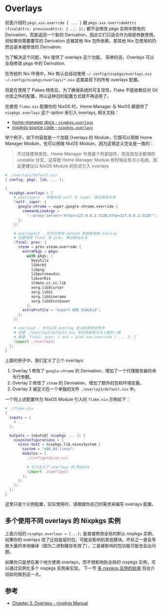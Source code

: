 # Overlays

前面介绍的 `pkgs.xxx.override { ... }` 跟 `pkgs.xxx.overrideAttrs (finalAttrs: previousAttrs: { ... });` 都不会修改 pkgs 实例中原有的 Derivation，而是返回一个新的 Derivation，因此它们只适合作为局部参数使用。
但如果你需要覆写的 Derivation 还被其他 Nix 包所依赖，那其他 Nix 包使用的仍然会是未被修改的 Derivation.

为了解决这个问题，Nix 提供了 overlays 这个功能。
简单的说，Overlays 可以全局修改 pkgs 中的 Derivation.

在传统的 Nix 环境中，Nix 默认会自动使用 `~/.config/nixpkgs/overlays.nix` `~/.config/nixpkgs/overlays/*.nix` 这类路径下的所有 overlays 配置。

但是在使用了 Flakes 特性后，为了确保系统的可复现性，Flake 不能依赖任何 Git 仓库之外的配置，所以这种旧的配置方式就不再适用了。

在使用 `flake.nix` 配置你的 NixOS 时，Home Manager 与 NixOS 都提供了 `nixpkgs.overlays` 这个 option 来引入 overlays, 相关文档：

- [home-manager docs - `nixpkgs.overlays`](https://nix-community.github.io/home-manager/options.xhtml#opt-nixpkgs.overlays)
- [nixpkgs source code - `nixpkgs.overlays`](https://github.com/NixOS/nixpkgs/blob/30d7dd7e7f2cba9c105a6906ae2c9ed419e02f17/nixos/modules/misc/nixpkgs.nix#L169)

举个例子，如下内容就是一个加载 Overlays 的 Module，它既可以用做 Home Manager Module，也可以用做 NixOS Module，因为这俩定义完全是一致的：

> 不过我使用发现，Home Manager 毕竟是个外部组件，而且现在全都用的 unstable 分支，这导致 Home Manager Module 有时候会有点小毛病，因此更建议以 NixOS Module 的形式引入 overlays

```nix
# ./overlays/default.nix
{ config, pkgs, lib, ... }:

{
  nixpkgs.overlays = [
    # overlayer1 - 参数名用 self 与 super，表达继承关系
    (self: super: {
      google-chrome = super.google-chrome.override {
        commandLineArgs =
          "--proxy-server='https=127.0.0.1:3128;http=127.0.0.1:3128'";
      };
    })

    # overlayer2 - 还可以使用 extend 来继承其他 overlay
    # 这里改用 final 与 prev，表达新旧关系
    (final: prev: {
      steam = prev.steam.override {
        extraPkgs = pkgs:
          with pkgs; [
            keyutils
            libkrb5
            libpng
            libpulseaudio
            libvorbis
            stdenv.cc.cc.lib
            xorg.libXcursor
            xorg.libXi
            xorg.libXinerama
            xorg.libXScrnSaver
          ];
        extraProfile = "export GDK_SCALE=2";
      };
    })

    # overlay3 - 也可以将 overlay 定义在其他文件中
    # 这里 ./overlay3/default.nix 中的内容格式与上面的一致
    # 都是 `final: prev: { xxx = prev.xxx.override { ... }; }`
    (import ./overlay3)
  ];
}
```

上面的例子中，我们定义了三个 overlays:

1. Overlay 1 修改了 `google-chrome` 的 Derivation，增加了一个代理服务器的命令行参数。
2. Overlay 2 修改了 `steam` 的 Derivation，增加了额外的包和环境变量。
3. Overlay 3 被定义在一个单独的文件 `./overlay3/default.nix` 中。

一个将上述配置作为 NixOS Module 引入的 `flake.nix` 示例如下：

```nix
# ./flake.nix
{
  inputs = {
    # ...
  };

  outputs = inputs@{ nixpkgs ... }: {
    nixosConfigurations = {
      nixos-test = nixpkgs.lib.nixosSystem {
        system = "x86_64-linux";
        modules = [
          ./configuration.nix
          
          # 引入定义了 overlays 的 Module
          (import ./overlays)
        ];
      };
    };
  };
}
```

这里只是个示例配置，实际使用时，请根据你自己的需求来编写 overlays 配置。

## 多个使用不同 overlays 的 Nixpkgs 实例

上面介绍的 `nixpkgs.overlays = [...];` 是直接修改全局的默认 nixpkgs 实例，如果你的 overlays 改了比较底层的包，可能会影响到其他模块。坏处之一是会导致大量的本地编译（因为二进制缓存失效了），二是被影响的包功能可能也会出问题。

如果你只是想在某个地方使用 overlays，而不想影响到全局的 nixpkgs 实例，可以通过实例化多个 nixpkgs 实例来实现。
下一节 [多 nixpkgs 实例的妙用](./multiple-nixpkgs.md) 将会介绍如何做到这一点。


## 参考

- [Chapter 3. Overlays - nixpkgs Manual](https://nixos.org/manual/nixpkgs/stable/#chap-overlays)
